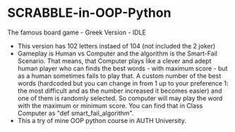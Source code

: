 # SCRABBLE-in-OOP-Python
The famous board game - Greek Version - IDLE

- This version has 102 letters instaed of 104 (not included the 2 joker)
- Gameplay is Human vs Computer  and the algorithm is the Smart-Fail Scenario. That means, that Computer plays like a clever and adept human player who can finds the best words - with maximum score -  but as a human sometimes fails to play that. A custom number of the best words (hardcoded but you can change in from 1 up to your preference 1: the most difficult and as the number increased it becomes easier) and one of them is randomly selected. So computer will may play the word with the maximum or minimum score. You can find that in Class Computer as "def smart_fail_algorithm". 
- This a try of mine OOP python course in AUTH University. 
